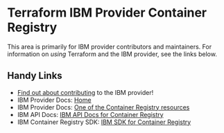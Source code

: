 # Terraform IBM Provider Container Registry
<!-- markdownlint-disable MD026 -->
This area is primarily for IBM provider contributors and maintainers. For information on _using_ Terraform and the IBM provider, see the links below.


## Handy Links
* [Find out about contributing](../../../.github/CONTRIBUTING.md) to the IBM provider!
* IBM Provider Docs: [Home](https://registry.terraform.io/providers/IBM-Cloud/ibm/latest/docs)
* IBM Provider Docs: [One of the Container Registry resources](https://registry.terraform.io/providers/IBM-Cloud/ibm/latest/docs/resources/cr_namespace)
* IBM API Docs: [IBM API Docs for Container Registry](https://cloud.ibm.com/apidocs/container-registry)
* IBM Container Registry SDK: [IBM SDK for Container Registry](https://github.com/IBM/container-registry-go-sdk/tree/main/containerregistryv1)

